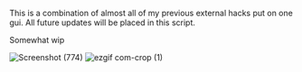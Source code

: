 This is a combination of almost all of my previous external hacks put on one gui. All future updates will be placed in this script. 

Somewhat wip

![Screenshot (774)](https://github.com/user-attachments/assets/c0063cd1-6b0d-46df-a4de-a3e59d4a0d9a)
![ezgif com-crop (1)](https://github.com/user-attachments/assets/58b77f7d-4029-4755-9101-c1947150d8f0)
